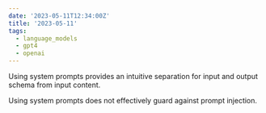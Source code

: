 ```yaml
---
date: '2023-05-11T12:34:00Z'
title: '2023-05-11'
tags:
  - language_models
  - gpt4
  - openai
---
```


Using system prompts provides an intuitive separation for input and output schema from input content.

Using system prompts does not effectively guard against prompt injection.
